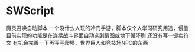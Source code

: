 # SWScript
魔灵召唤自动脚本
一个没什么人玩的冷门手游，脚本仅个人学习研究用途，侵删
目前实现的功能是在连续战斗界面自动选剧情图或地下循环刷
还没有写一键卖符文
有机会完善一下再写写爬塔、世界巨人和竞技场NPC的东西
